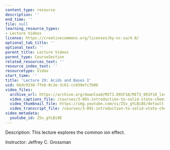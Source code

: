 ```yaml
---
content_type: resource
description: ''
end_time: ''
file: null
learning_resource_types:
- Lecture Videos
license: https://creativecommons.org/licenses/by-nc-sa/4.0/
optional_tab_title: ''
optional_text: ''
parent_title: Lecture Videos
parent_type: CourseSection
related_resources_text: ''
resource_index_text: ''
resourcetype: Video
start_time: ''
title: 'Lecture 29: Acids and Bases I'
uid: bbdc9338-7feb-0c3e-3c61-cc039efc7b0b
video_files:
  archive_url: https://archive.org/download/MIT3.091F18/MIT3_091F18_lec29_300k.mp4
  video_captions_file: /courses/3-091-introduction-to-solid-state-chemistry-fall-2018/ZSv_gYLBi8E_captions.webvtt
  video_thumbnail_file: https://img.youtube.com/vi/ZSv_gYLBi8E/default.jpg
  video_transcript_file: /courses/3-091-introduction-to-solid-state-chemistry-fall-2018/7f23b9af0165f4d584ac2bcfcee39aef_ZSv_gYLBi8E.pdf
video_metadata:
  youtube_id: ZSv_gYLBi8E
---
```


Description: This lecture explores the common ion effect.

Instructor: Jeffrey C. Grossman

